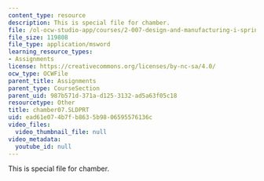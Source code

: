 ```yaml
---
content_type: resource
description: This is special file for chamber.
file: /ol-ocw-studio-app/courses/2-007-design-and-manufacturing-i-spring-2009/ead61e074b7fb8635b9806595576136c_chamber07.SLDPRT
file_size: 119808
file_type: application/msword
learning_resource_types:
- Assignments
license: https://creativecommons.org/licenses/by-nc-sa/4.0/
ocw_type: OCWFile
parent_title: Assignments
parent_type: CourseSection
parent_uid: 987b571d-371a-d125-3132-ad5a63f05c18
resourcetype: Other
title: chamber07.SLDPRT
uid: ead61e07-4b7f-b863-5b98-06595576136c
video_files:
  video_thumbnail_file: null
video_metadata:
  youtube_id: null
---
```

This is special file for chamber.